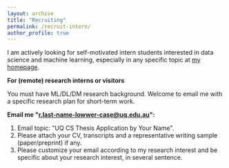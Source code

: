 ```yaml
---
layout: archive
title: "Recruiting"
permalink: /recruit-intern/
author_profile: true
---
```


I am actively looking for self-motivated intern students interested in data science and machine learning, especially in any specific topic at <a href="https://ruihongqiu.github.io/recruit-thesis/" target="_blank"> my homepage</a>.

**For (remote) research interns or visitors**
  
  You must have ML/DL/DM research background. Welcome to email me with a specific research plan for short-term work.

**Email me "r.last-name-lowwer-case@uq.edu.au":**
1. Email topic: "UQ CS Thesis Application by Your Name".
2. Please attach your CV, transcripts and a representative writing sample (paper/preprint) if any.
3. Please customize your email according to my research interest and be specific about your research interest, in several sentence.